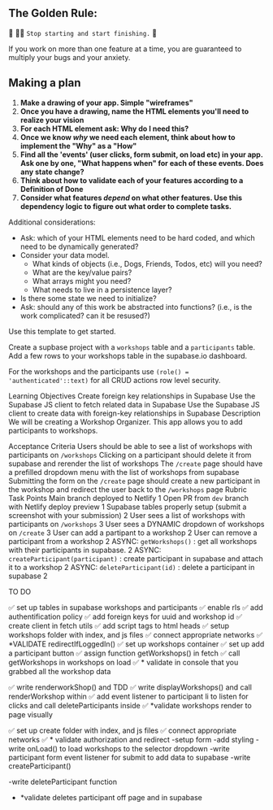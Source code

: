## The Golden Rule:

🦸 🦸‍♂️ `Stop starting and start finishing.` 🏁

If you work on more than one feature at a time, you are guaranteed to multiply your bugs and your anxiety.

## Making a plan

1. **Make a drawing of your app. Simple "wireframes"**
1. **Once you have a drawing, name the HTML elements you'll need to realize your vision**
1. **For each HTML element ask: Why do I need this?**
1. **Once we know _why_ we need each element, think about how to implement the "Why" as a "How"**
1. **Find all the 'events' (user clicks, form submit, on load etc) in your app. Ask one by one, "What happens when" for each of these events. Does any state change?**
1. **Think about how to validate each of your features according to a Definition of Done**
1. **Consider what features _depend_ on what other features. Use this dependency logic to figure out what order to complete tasks.**

Additional considerations:

-   Ask: which of your HTML elements need to be hard coded, and which need to be dynamically generated?
-   Consider your data model.
    -   What kinds of objects (i.e., Dogs, Friends, Todos, etc) will you need?
    -   What are the key/value pairs?
    -   What arrays might you need?
    -   What needs to live in a persistence layer?
-   Is there some state we need to initialize?
-   Ask: should any of this work be abstracted into functions? (i.e., is the work complicated? can it be resused?)

Use this template to get started.

Create a supbase project with a `workshops` table and a `participants` table. Add a few rows to your workshops table in the supabase.io dashboard.

For the workshops and the participants use `(role() = 'authenticated'::text)` for all CRUD actions row level security.

Learning Objectives
Create foreign key relationships in Supabase
Use the Supabase JS client to fetch related data in Supabase
Use the Supabase JS client to create data with foreign-key relationships in Supabase
Description
We will be creating a Workshop Organizer. This app allows you to add participants to workshops.

Acceptance Criteria
Users should be able to see a list of workshops with participants on `/workshops`
Clicking on a participant should delete it from supabase and rerender the list of workshops
The `/create` page should have a prefilled dropdown menu with the list of workshops from supabase
Submitting the form on the `/create` page should create a new participant in the workshop and redirect the user back to the `/workshops` page
Rubric
Task	Points
Main branch deployed to Netlify	1
Open PR from `dev` branch with Netlify deploy preview	1
Supabase tables properly setup (submit a screenshot with your submission)	2
User sees a list of workshops with participants on `/workshops`	3
User sees a DYNAMIC dropdown of workshops on `/create`	3
User can add a partipant to a workshop	2
User can remove a participant from a workshop	2
ASYNC: `getWorkshops()` : get all workshops with their participants in supabase.	2
ASYNC: `createParticipant(participant)` : create participant in supabase and attach it to a workshop	2
ASYNC: `deleteParticipant(id)` : delete a participant in supabase	2

TO DO 

✅ set up tables in supabase workshops and participants
    ✅ enable rls 
    ✅ add authentification policy
    ✅ add foreign keys for uuid and workshop id
    ✅ create client in fetch utils 
    ✅ add script tags to html heads 
✅ setup workshops folder with index, and js files
    ✅ connect appropriate networks
    ✅  *VALIDATE redirectIfLoggedIn()
    ✅ set up workshops container 
    ✅ set up add a participant button
    ✅ assign function getWorkshops() in fetch
    ✅ call getWorkshops in workshops on load 
    ✅ * validate in console that you grabbed all the workshop data

✅ write renderworkShop() and TDD
✅ write displayWorkshops() and call renderWorkshop within
✅ add event listener to participant li to listen for clicks and call deleteParticipants inside
✅ *validate workshops render to page visually

✅ set up create folder with index, and js files
✅ connect appropriate networks
✅ * validate authorization and redirect
-setup form
-add styling
-write onLoad() to load workshops to the selector dropdown
-write participant form event listener for submit to add data to supabase
-write createParticipant()




-write deleteParticipant function 
- *validate deletes participant off page and in supabase

